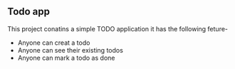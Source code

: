 ## Todo app

This project conatins a simple TODO application it has the following feture-

 - Anyone can creat a todo
 - Anyone can see their existing todos
 - Anyone can mark a todo as done
